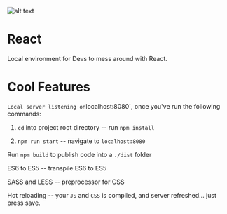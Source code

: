 

![alt text](https://media.giphy.com/media/113ZcqZZZH9AZy/giphy.gif)


# React

Local environment for Devs to mess around with React.

# Cool Features
`
Local server listening on `localhost:8080`, once you've run the following commands:

  1. `cd` into project root directory -- run `npm install`
  
  2. `npm run start` -- navigate to `localhost:8080`

  Run `npm build` to publish code into a `./dist` folder

  ES6 to ES5 -- transpile ES6 to ES5
  
  SASS and LESS -- preprocessor for CSS
  
  Hot reloading -- your `JS` and `CSS` is compiled, and server refreshed... just press save.
